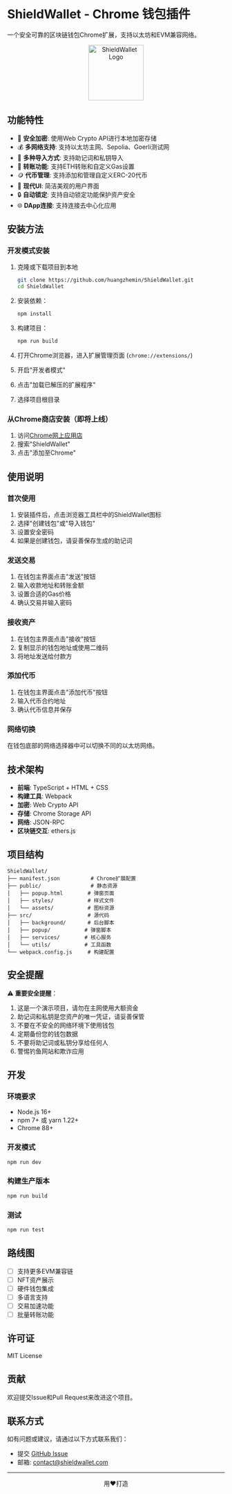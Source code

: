 # ShieldWallet - Chrome 钱包插件

一个安全可靠的区块链钱包Chrome扩展，支持以太坊和EVM兼容网络。

<div align="center">
  <img src="public/assets/icon128.png" alt="ShieldWallet Logo" width="128" height="128">
</div>

## 功能特性

- 🔐 **安全加密**: 使用Web Crypto API进行本地加密存储
- 💰 **多网络支持**: 支持以太坊主网、Sepolia、Goerli测试网
- 🔑 **多种导入方式**: 支持助记词和私钥导入
- 💸 **转账功能**: 支持ETH转账和自定义Gas设置
- 🪙 **代币管理**: 支持添加和管理自定义ERC-20代币
- 📱 **现代UI**: 简洁美观的用户界面
- 🔒 **自动锁定**: 支持自动锁定功能保护资产安全
- 🌐 **DApp连接**: 支持连接去中心化应用

## 安装方法

### 开发模式安装

1. 克隆或下载项目到本地
   ```bash
   git clone https://github.com/huangzhemin/ShieldWallet.git
   cd ShieldWallet
   ```

2. 安装依赖：
   ```bash
   npm install
   ```

3. 构建项目：
   ```bash
   npm run build
   ```

4. 打开Chrome浏览器，进入扩展管理页面 (`chrome://extensions/`)
5. 开启"开发者模式"
6. 点击"加载已解压的扩展程序"
7. 选择项目根目录

### 从Chrome商店安装（即将上线）

1. 访问[Chrome网上应用店](https://chrome.google.com/webstore)
2. 搜索"ShieldWallet"
3. 点击"添加至Chrome"

## 使用说明

### 首次使用

1. 安装插件后，点击浏览器工具栏中的ShieldWallet图标
2. 选择"创建钱包"或"导入钱包"
3. 设置安全密码
4. 如果是创建钱包，请妥善保存生成的助记词

### 发送交易

1. 在钱包主界面点击"发送"按钮
2. 输入收款地址和转账金额
3. 设置合适的Gas价格
4. 确认交易并输入密码

### 接收资产

1. 在钱包主界面点击"接收"按钮
2. 复制显示的钱包地址或使用二维码
3. 将地址发送给付款方

### 添加代币

1. 在钱包主界面点击"添加代币"按钮
2. 输入代币合约地址
3. 确认代币信息并保存

### 网络切换

在钱包底部的网络选择器中可以切换不同的以太坊网络。

## 技术架构

- **前端**: TypeScript + HTML + CSS
- **构建工具**: Webpack
- **加密**: Web Crypto API
- **存储**: Chrome Storage API
- **网络**: JSON-RPC
- **区块链交互**: ethers.js

## 项目结构

```
ShieldWallet/
├── manifest.json          # Chrome扩展配置
├── public/                # 静态资源
│   ├── popup.html        # 弹窗页面
│   ├── styles/           # 样式文件
│   └── assets/           # 图标资源
├── src/                  # 源代码
│   ├── background/       # 后台脚本
│   ├── popup/           # 弹窗脚本
│   ├── services/        # 核心服务
│   └── utils/           # 工具函数
└── webpack.config.js     # 构建配置
```

## 安全提醒

⚠️ **重要安全提醒**：

1. 这是一个演示项目，请勿在主网使用大额资金
2. 助记词和私钥是您资产的唯一凭证，请妥善保管
3. 不要在不安全的网络环境下使用钱包
4. 定期备份您的钱包数据
5. 不要将助记词或私钥分享给任何人
6. 警惕钓鱼网站和欺诈应用

## 开发

### 环境要求

- Node.js 16+
- npm 7+ 或 yarn 1.22+
- Chrome 88+

### 开发模式

```bash
npm run dev
```

### 构建生产版本

```bash
npm run build
```

### 测试

```bash
npm run test
```

## 路线图

- [ ] 支持更多EVM兼容链
- [ ] NFT资产展示
- [ ] 硬件钱包集成
- [ ] 多语言支持
- [ ] 交易加速功能
- [ ] 批量转账功能

## 许可证

MIT License

## 贡献

欢迎提交Issue和Pull Request来改进这个项目。

## 联系方式

如有问题或建议，请通过以下方式联系我们：

- 提交 [GitHub Issue](https://github.com/huangzhemin/ShieldWallet/issues)
- 邮箱: contact@shieldwallet.com

---

<div align="center">
  <p>用❤️打造</p>
</div>